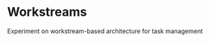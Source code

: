 # Workstreams
Experiment on workstream-based architecture for task management

<!--

do: commit updates
....
> [every workstream has rules and data files; rules are applied to data]
> [workstreams all have access to same fetcher function]
> [workstreams should ONLY be list of other workstreams; doesn't perform utility functions]
> 1. add a new task
> 2. get next task
> 3. run a round of agent actions
> 4. get tasks for agent jcha
> 6. exit

do: switch to typeScript
do: add ability to exit via 'c'
do: worklet initialization: data is loaded after initialization (overrides initial values)
do: data is saved after modification
do: ensure that current to-do list cycle format is preserved
do: getNextBase(): recursively traverse through dependency tree until there is a base task that doesn't have a dependency
do: basic prototype
doc: worklets: original data is immutable (only edited by hand)

-->
